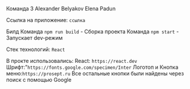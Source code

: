 Команда 3
Alexander Belyakov
Elena Padun

Ссылка на приложение: `ссылка`

Билд
Команда `npm run build` - Сборка проекта
Команда `npm start` - Запускает dev-режим

Стек технологий: `React`

В прокте использовались:
React: `https://react.dev`
Шрифт:"`https://fonts.google.com/specimen/Inter`
Логотоп и Кнопка меню:`https://prosept.ru`
Все остальные кнопки были найдены через поиск с помощью Google

